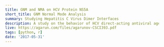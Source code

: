 ```yaml
---
title: GNM and NMA on HCV Protein NS5A
short_title: GNM Normal Mode Analysis
summary: Studying Hepatitis C Virus Dimer Interfaces
description: A study on the behavior of HCV direct-acting antiviral agents that target the HCV NS5A protein. Analysis of the proposed conformational dynamics and binding sites of NS5A using Gaussian network modeling (GNM) and normal mode analysis (NMA).
live: https://agarun.com/files/agarunov-CSCI393.pdf
tags: [python, r]
date: '2017-05-31'
---
```

